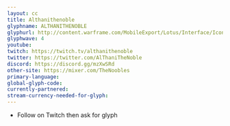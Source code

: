 ```yaml
---
layout: cc
title: Althanithenoble
glyphname: ALTHANITHENOBLE
glyphurl: http://content.warframe.com/MobileExport/Lotus/Interface/Icons/Player/ContentCreators/Althani.png
glyphwave: 4
youtube: 
twitch: https://twitch.tv/althanithenoble
twitter: https://twitter.com/AlThaniTheNoble
discord: https://discord.gg/mzXwSRd
other-site: https://mixer.com/TheNoobles
primary-language: 
global-glyph-code: 
currently-partnered: 
stream-currency-needed-for-glyph: 
---
```

* Follow on Twitch then ask for glyph
